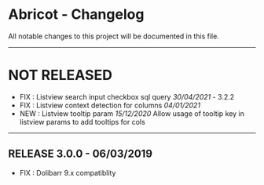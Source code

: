 # Abricot - Changelog
All notable changes to this project will be documented in this file.
___

# NOT RELEASED

- FIX : Listview search input checkbox sql query *30/04/2021* - 3.2.2
- FIX : Listview context detection for columns *04/01/2021*
- NEW : Listview tooltip param  *15/12/2020*
  Allow usage of tooltip key in listview params to add tooltips for cols

___
## RELEASE 3.0.0 - 06/03/2019

- FIX : Dolibarr 9.x compatiblity
